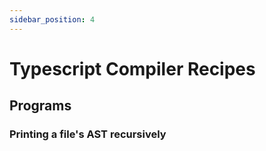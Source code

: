 ```yaml
---
sidebar_position: 4
---
```


# Typescript Compiler Recipes

## Programs
### Printing a file's AST recursively

```ts
